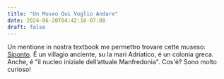 ```yaml
---
title: "Un Museo Qui Voglio Andare"
date: 2024-06-20T04:42:18-07:00
draft: false
---
```


Un mentione in nostra textbook me permettro trovare cette museso:
[Siponto][0].  É un villagio anciente, su la mari Adriatico, é un
colonia greca.  Anche, é "il nucleo iniziale dell’attuale
Manfredonia".  Cos'é?  Sono molto curioso!

[0]: https://www.puglia.com/santa-maria-di-siponto/
